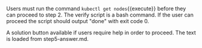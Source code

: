 Users must run the command `kubectl get nodes`{{execute}} before they can proceed to step 2. The verify script is a bash command. If the user can proceed the script should output "done" with exit code 0.

A solution button available if users require help in order to proceed. The text is loaded from step5-answer.md.